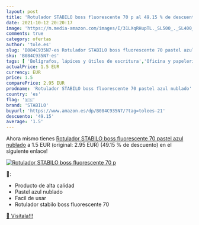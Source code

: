 ```yaml
---
layout: post
title: 'Rotulador STABILO boss fluorescente 70 p al 49.15 % de descuento'
date: 2021-10-12 20:20:17
image: 'https://m.media-amazon.com/images/I/31LXqRHupTL._SL500_._SL400_.jpg'
comments: true
category: ofertas
author: 'tole.es'
slug: 'B084C935N7-es Rotulador STABILO boss fluorescente 70 pastel azul nublado'
sku: 'B084C935N7-es'
tags: [ 'Bolígrafos, lápices y útiles de escritura','Oficina y papelería','Rotuladores y subrayadores','Subrayadores','rotulador','stabilo', ]
actualPrice: 1.5 EUR
currency: EUR
price: 1.5
comparePrice: 2.95 EUR
prodname: 'Rotulador STABILO boss fluorescente 70 pastel azul nublado'
country: 'es'
flag: '🇪🇸'
brand: 'STABILO'
buyurl: 'https://www.amazon.es/dp/B084C935N7/?tag=tolees-21'
descuento: '49.15'
average: '1.5'
---
```


Ahora mismo tienes [Rotulador STABILO boss fluorescente 70 pastel azul nublado](https://www.amazon.es/dp/B084C935N7/?tag=tolees-21) a 1.5 EUR (original: 2.95 EUR) (49.15 %  de descuento) en el siguiente enlace!

[![Rotulador STABILO boss fluorescente 70 p](https://m.media-amazon.com/images/I/31LXqRHupTL._SL500_._SL400_.jpg)](https://www.amazon.es/dp/B084C935N7/?tag=tolees-21)

🔎:

- Producto de alta calidad
- Pastel azul nublado
- Facil de usar
- Rotulador stabilo boss fluorescente 70

[🛒 Visítala!!!](https://www.amazon.es/dp/B084C935N7/?tag=tolees-21)
